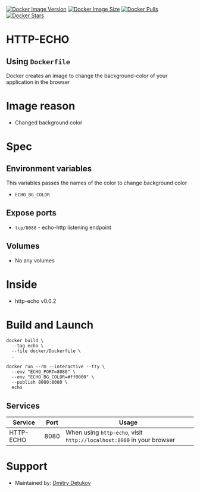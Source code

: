 [![Docker Image Version](https://img.shields.io/docker/v/thedetukov/echo-http?sort=date&label=Version)](https://hub.docker.com/r/thedetukov/echo-http/tags)
[![Docker Image Size](https://img.shields.io/docker/image-size/thedetukov/echo-http?label=Image%20Size)](https://hub.docker.com/r/thedetukov/echo-http/tags)
[![Docker Pulls](https://img.shields.io/docker/pulls/thedetukov/echo-http?label=Pulls)](https://hub.docker.com/r/thedetukov/echo-http)
[![Docker Stars](https://img.shields.io/docker/stars/thedetukov/echo-http?label=Docker%20Stars)](https://hub.docker.com/r/thedetukov/echo-http)

# HTTP-ECHO

## Using `Dockerfile`

Docker creates an image to change the background-color of your application in the browser

# Image reason

* Changed background color

# Spec

## Environment variables

This variables passes the names of the color to change background color

* `ECHO_BG_COLOR`

## Expose ports

* `tcp/8080` - echo-http listening endpoint

## Volumes

* No any volumes

# Inside

* http-echo v0.0.2

# Build and Launch

```shell
docker build \
  --tag echo \
  --file docker/Dockerfile \
  .

docker run --rm --interactive --tty \
  --env "ECHO_PORT=8080" \
  --env "ECHO_BG_COLOR=#ff0000" \
  --publish 8080:8080 \
  echo
```

## Services

Service     | Port | Usage
------------|------|------
HTTP-ECHO   | 8080 | When using `http-echo`, visit `http://localhost:8080` in your browser

# Support

* Maintained by: [Dmitry Detukov](https://detukov.name/)
